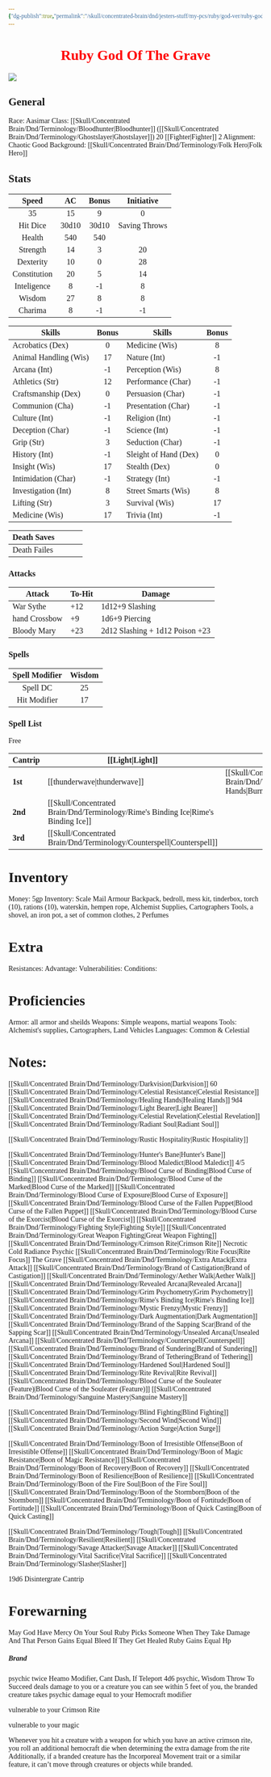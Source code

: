 ```yaml
---
{"dg-publish":true,"permalink":"/skull/concentrated-brain/dnd/jesters-stuff/my-pcs/ruby/god-ver/ruby-god-of-the-grave-returns/","tags":["Tagless"],"noteIcon":""}
---
```


<style id="Force_Custom_Fonts" type="text/css">@font-face{font-style:normal;font-family:"Merriweather";src:local("Merriweather")}@font-face{font-style:bolder;font-family:"Merriweather";src:local("Merriweather")}@font-face{font-style:normal;font-family:"Merriweather";src:local("Merriweather");unicode-range:U+0-FF,U+2E80-9FFF,U+F900-FAFF,U+FE30-FE4F,U+20000-2FA1F}@font-face{font-style:bolder;font-family:"Merriweather";src:local("Merriweather");unicode-range:U+0-FF,U+2E80-9FFF,U+F900-FAFF,U+FE30-FE4F,U+20000-2FA1F}@font-face{font-style:normal;font-family:"Merriweather";src:local("Merriweather");unicode-range:U+0-FF}@font-face{font-style:bolder;font-family:"Merriweather";src:local("Merriweather");unicode-range:U+0-FF}:not(pre):not(code):not(textarea):not(tt):not(kbd):not(samp):not(var){font-family:"Merriweather"!important}pre,code,textarea,tt,kbd,samp,var{font-family:monospace!important}pre *,code *,textarea *,tt *,kbd *,samp *,var *{font-family:monospace!important}</style>


# <center><span style="color:#FF0000">Ruby God Of The Grave</span></center>
![](https://i.imgur.com/J4HQQNe.png)






## General
 Race:  Aasimar
 Class: [[Skull/Concentrated Brain/Dnd/Terminology/Bloodhunter\|Bloodhunter]] ([[Skull/Concentrated Brain/Dnd/Terminology/Ghostslayer\|Ghostslayer]]) 20 [[Fighter\|Fighter]] 2
 Alignment: Chaotic Good
 Background: [[Skull/Concentrated Brain/Dnd/Terminology/Folk Hero\|Folk Hero]]


## Stats

|    Speed     |  AC   | Bonus |  Initiative   |
| :----------: | :---: | :---: | :-----------: |
|      35      |  15   |   9   |       0       |
|   Hit Dice   | 30d10 | 30d10 | Saving Throws |
|    Health    |  540  |  540  |               |
|   Strength   |  14   |   3   |      20       |
|  Dexterity   |  10   |   0   |      28       |
| Constitution |  20   |   5   |      14       |
| Inteligence  |   8   |  -1   |       8       |
|    Wisdom    |  27   |   8   |       8       |
|   Charima    |   8   |  -1   |      -1       |

| Skills                | Bonus | Skills                | Bonus |
| --------------------- | :---: | --------------------- | :---: |
| Acrobatics (Dex)      |   0   | Medicine (Wis)        |   8   |
| Animal Handling (Wis) |  17   | Nature (Int)          |  -1   |
| Arcana (Int)          |  -1   | Perception (Wis)      |   8   |
| Athletics (Str)       |  12   | Performance (Char)    |  -1   |
| Craftsmanship (Dex)   |   0   | Persuasion (Char)     |  -1   |
| Communion (Cha)       |  -1   | Presentation (Char)   |  -1   |
| Culture (Int)         |  -1   | Religion (Int)        |  -1   |
| Deception (Char)      |  -1   | Science (Int)         |  -1   |
| Grip (Str)            |   3   | Seduction (Char)      |  -1   |
| History (Int)         |  -1   | Sleight of Hand (Dex) |   0   |
| Insight (Wis)         |  17   | Stealth (Dex)         |   0   |
| Intimidation (Char)   |  -1   | Strategy (Int)        |  -1   |
| Investigation (Int)   |   8   | Street Smarts (Wis)   |   8   |
| Lifting (Str)         |   3   | Survival (Wis)        |  17   |
| Medicine (Wis)        |  17   | Trivia (Int)          |  -1   |

| Death Saves  |     |     |     |
| ------------ | --- | --- | --- |
| Death Failes |     |     |     |
### Attacks

| Attack        | To-Hit | Damage                          |
| ------------- | ------ | ------------------------------- |
| War Sythe     | +12    | 1d12+9 Slashing                 |
| hand Crossbow | +9     | 1d6+9 Piercing                  |
| Bloody Mary   | +23    | 2d12 Slashing + 1d12 Poison +23 |
 ### Spells

| Spell Modifier | Wisdom |
| :------------: | :----: |
|    Spell DC    |   25   |
|  Hit Modifier  |   17   |
### Spell List

Free

| **Cantrip** | [[Light\|Light]]              |                   |
| ----------- | ---------------------- | ----------------- |
| **1st**     | [[thunderwave\|thunderwave]]        | [[Skull/Concentrated Brain/Dnd/Terminology/Burning Hands\|Burning Hands]] |
| **2nd**     | [[Skull/Concentrated Brain/Dnd/Terminology/Rime's Binding Ice\|Rime's Binding Ice]] |                   |
| **3rd**     | [[Skull/Concentrated Brain/Dnd/Terminology/Counterspell\|Counterspell]]       |                   |


# Inventory

Money: 5gp
Inventory:  Scale Mail Armour
Backpack, bedroll, mess kit, tinderbox, torch (10), rations (10), waterskin, hempen rope, Alchemist Supplies, Cartographers Tools, a shovel, an iron pot, a set of common clothes, 2 Perfumes

# Extra
Resistances: 
Advantage: 
Vulnerabilities: 
Conditions: 
  

# Proficiencies
		
Armor:  all armor and sheilds
Weapons: Simple weapons, martial weapons
Tools: Alchemist's supplies, Cartographers, Land Vehicles
Languages: Common & Celestial
	 
# Notes: 

[[Skull/Concentrated Brain/Dnd/Terminology/Darkvision\|Darkvision]] 60
[[Skull/Concentrated Brain/Dnd/Terminology/Celestial Resistance\|Celestial Resistance]]
[[Skull/Concentrated Brain/Dnd/Terminology/Healing Hands\|Healing Hands]] 9d4
[[Skull/Concentrated Brain/Dnd/Terminology/Light Bearer\|Light Bearer]]
[[Skull/Concentrated Brain/Dnd/Terminology/Celestial Revelation\|Celestial Revelation]]
    [[Skull/Concentrated Brain/Dnd/Terminology/Radiant Soul\|Radiant Soul]]

[[Skull/Concentrated Brain/Dnd/Terminology/Rustic Hospitality\|Rustic Hospitality]]

[[Skull/Concentrated Brain/Dnd/Terminology/Hunter's Bane\|Hunter's Bane]]
[[Skull/Concentrated Brain/Dnd/Terminology/Blood Maledict\|Blood Maledict]] 4/5
    [[Skull/Concentrated Brain/Dnd/Terminology/Blood Curse of Binding\|Blood Curse of Binding]]
    [[Skull/Concentrated Brain/Dnd/Terminology/Blood Curse of the Marked\|Blood Curse of the Marked]]
    [[Skull/Concentrated Brain/Dnd/Terminology/Blood Curse of Exposure\|Blood Curse of Exposure]]
    [[Skull/Concentrated Brain/Dnd/Terminology/Blood Curse of the Fallen Puppet\|Blood Curse of the Fallen Puppet]]
    [[Skull/Concentrated Brain/Dnd/Terminology/Blood Curse of the Exorcist\|Blood Curse of the Exorcist]]
[[Skull/Concentrated Brain/Dnd/Terminology/Fighting Style\|Fighting Style]]
    [[Skull/Concentrated Brain/Dnd/Terminology/Great Weapon Fighting\|Great Weapon Fighting]]
[[Skull/Concentrated Brain/Dnd/Terminology/Crimson Rite\|Crimson Rite]]
     Necrotic
     Cold
     Radiance
     Psychic
[[Skull/Concentrated Brain/Dnd/Terminology/Rite Focus\|Rite Focus]]
        The Grave
[[Skull/Concentrated Brain/Dnd/Terminology/Extra Attack\|Extra Attack]]
[[Skull/Concentrated Brain/Dnd/Terminology/Brand of Castigation\|Brand of Castigation]]
[[Skull/Concentrated Brain/Dnd/Terminology/Aether Walk\|Aether Walk]]
[[Skull/Concentrated Brain/Dnd/Terminology/Revealed Arcana\|Revealed Arcana]]
[[Skull/Concentrated Brain/Dnd/Terminology/Grim Psychometry\|Grim Psychometry]]
[[Skull/Concentrated Brain/Dnd/Terminology/Rime's Binding Ice\|Rime's Binding Ice]]
[[Skull/Concentrated Brain/Dnd/Terminology/Mystic Frenzy\|Mystic Frenzy]]
[[Skull/Concentrated Brain/Dnd/Terminology/Dark Augmentation\|Dark Augmentation]]
[[Skull/Concentrated Brain/Dnd/Terminology/Brand of the Sapping Scar\|Brand of the Sapping Scar]]
[[Skull/Concentrated Brain/Dnd/Terminology/Unsealed Arcana\|Unsealed Arcana]]
[[Skull/Concentrated Brain/Dnd/Terminology/Counterspell\|Counterspell]]
[[Skull/Concentrated Brain/Dnd/Terminology/Brand of Sundering\|Brand of Sundering]]
[[Skull/Concentrated Brain/Dnd/Terminology/Brand of Tethering\|Brand of Tethering]]
[[Skull/Concentrated Brain/Dnd/Terminology/Hardened Soul\|Hardened Soul]]
[[Skull/Concentrated Brain/Dnd/Terminology/Rite Revival\|Rite Revival]]
	[[Skull/Concentrated Brain/Dnd/Terminology/Blood Curse of the Souleater (Feature)\|Blood Curse of the Souleater (Feature)]]
[[Skull/Concentrated Brain/Dnd/Terminology/Sanguine Mastery\|Sanguine Mastery]]

[[Skull/Concentrated Brain/Dnd/Terminology/Blind Fighting\|Blind Fighting]]
[[Skull/Concentrated Brain/Dnd/Terminology/Second Wind\|Second Wind]]
[[Skull/Concentrated Brain/Dnd/Terminology/Action Surge\|Action Surge]]

[[Skull/Concentrated Brain/Dnd/Terminology/Boon of Irresistible Offense\|Boon of Irresistible Offense]]
[[Skull/Concentrated Brain/Dnd/Terminology/Boon of Magic Resistance\|Boon of Magic Resistance]]
[[Skull/Concentrated Brain/Dnd/Terminology/Boon of Recovery\|Boon of Recovery]]
[[Skull/Concentrated Brain/Dnd/Terminology/Boon of Resilience\|Boon of Resilience]]
[[Skull/Concentrated Brain/Dnd/Terminology/Boon of the Fire Soul\|Boon of the Fire Soul]]
[[Skull/Concentrated Brain/Dnd/Terminology/Boon of the Stormborn\|Boon of the Stormborn]]
[[Skull/Concentrated Brain/Dnd/Terminology/Boon of Fortitude\|Boon of Fortitude]]
[[Skull/Concentrated Brain/Dnd/Terminology/Boon of Quick Casting\|Boon of Quick Casting]]

[[Skull/Concentrated Brain/Dnd/Terminology/Tough\|Tough]]
[[Skull/Concentrated Brain/Dnd/Terminology/Resilient\|Resilient]]
[[Skull/Concentrated Brain/Dnd/Terminology/Savage Attacker\|Savage Attacker]]
[[Skull/Concentrated Brain/Dnd/Terminology/Vital Sacrifice\|Vital Sacrifice]]
[[Skull/Concentrated Brain/Dnd/Terminology/Slasher\|Slasher]]

19d6 Disintergrate  Cantrip
# Forewarning

May God Have Mercy On Your Soul Ruby Picks Someone
When They Take Damage And That Person Gains Equal Bleed If They Get Healed Ruby Gains Equal Hp



##### Brand 

psychic twice Heamo Modifier, Cant Dash, If Teleport 4d6 psychic, Wisdom Throw To Succeed
deals damage to you or a creature you can see within 5 feet of you, the branded creature takes psychic damage equal to your Hemocraft modifier

vulnerable to your Crimson Rite 

vulnerable to your magic

 Whenever you hit a creature with a weapon for which you have an active crimson rite, you roll an additional hemocraft die when determining the extra damage from the rite
Additionally, if a branded creature has the Incorporeal Movement trait or a similar feature, it can’t move through creatures or objects while branded.
